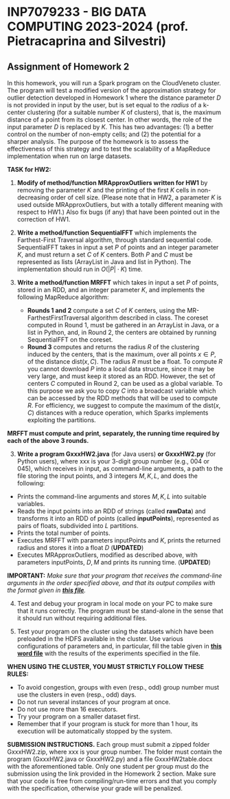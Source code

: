 # INP7079233 - BIG DATA COMPUTING 2023-2024 (prof. Pietracaprina and Silvestri)

## Assignment of Homework 2

In this homework, you will run a Spark program on the CloudVeneto cluster. The program will test a modified version of the approximation strategy for outlier detection developed in Homework 1 where the distance parameter $D$ is not provided in input by the user, but is set equal to the *radius* of a k-center clustering (for a suitable number $K$ of clusters), that is, the maximum distance of a point from its closest center. In other words, the role of the input parameter $D$ is replaced by $K$. This has two advantages: (1) a better control on the number of non-empty cells; and (2) the potential for a sharper analysis. The purpose of the homework is to assess the effectiveness of this strategy and to test the scalability of a MapReduce implementation when run on large datasets.

**TASK for HW2:**

1) **Modify of method/function MRApproxOutliers written for HW1** by removing the parameter $K$ and the printing of the first $K$ cells in non-decreasing order of cell size. (Please note that in HW2, a parameter $K$ is used outside MRApproxOutliers, but with a totally different meaning with respect to HW1.) Also fix bugs (if any) that have been pointed out in the correction of HW1.

2) **Write a method/function SequentialFFT** which implements the Farthest-First Traversal algorithm, through standard sequential code. SequentialFFT takes in input a set $P$ of points and an integer  parameter $K$, and must return a set $C$ of $K$ centers. Both $P$ and $C$ must be represented as lists (ArrayList in Java and list in Python). The implementation should run in $O(|P| \cdot K)$ time.

3) **Write a method/function MRFFT** which takes in input a set $P$ of points, stored in an RDD, and  an integer  parameter $K$, and implements the following MapReduce algorithm:

   - **Rounds 1 and 2** compute a set $C$ of $K$ centers, using the MR-FarthestFirstTraversal algorithm described in class. The coreset computed in Round 1, must be gathered in an ArrayList in Java, or a list in Python, and, in Round 2, the centers are obtained by running SequentialFFT on the coreset.
   - **Round 3** computes and returns the radius $R$ of the clustering induced by the centers, that is the maximum, over all points $x \in P$, of the distance $\mbox{dist}(x,C)$. The radius $R$ must be a float. To compute $R$ you cannot download $P$ into a local data structure, since it may be very large, and must keep it stored as an RDD. However, the set of centers $C$ computed in Round 2, can be used as a global variable. To this purpose we ask you to copy $C$ into a broadcast variable which can be accessed by the RDD methods that will be used to compute $R$. For efficiency, we suggest to compute the maximum of the $\mbox{dist}(x,C)$ distances with a reduce operation, which Sparks implements exploiting the partitions. 

**MRFFT must compute and print, separately, the running time required by each of the above 3 rounds.**

3) **Write a program GxxxHW2.java** (for Java users) **or GxxxHW2.py** (for Python users), where xxx is your 3-digit group number (e.g., 004 or 045), which receives in input, as command-line arguments, a path to the file storing the input points,  and 3 integers $M, K, L$, and does the following:

- Prints the command-line arguments and stores $M, K, L$ into suitable variables.
- Reads the input points into an RDD of strings (called **rawData**) and transforms it into an RDD of points (called **inputPoints**), represented as pairs of floats, subdivided into $L$ partitions.
- Prints the total number of points.
- Executes MRFFT with parameters inputPoints and $K$, prints the returned radius and stores it into a float $D$ (**UPDATED**)
- Executes MRApproxOutliers, modified as described above, with parameters inputPoints, $D, M$ and prints its running time. (**UPDATED**)

**IMPORTANT:** *Make sure that your program that receives the command-line arguments in the order specified above, and that its output complies with the format given in [**this file**](output_uber-large_3_100_16.txt).*

4) Test and debug your program in local mode on your PC to make sure that it runs correctly. The program must be stand-alone in the sense that it should run without requiring additional files.

5) Test your program on the cluster using the datasets which have been preloaded in the HDFS available in the cluster. Use various configurations of parameters and, in particular, fill the table given in [**this word file**](../TableHW2.docx) with the results of the experiments specified in the file.

**WHEN USING THE CLUSTER, YOU MUST STRICTLY FOLLOW THESE RULES:**

- To avoid congestion, groups with even (resp., odd) group number must use the clusters in even (resp., odd) days.
- Do not run several instances of your program at once.
- Do not use more than 16 executors.
- Try your program on a smaller dataset first.
- Remember that if your program is stuck for more than 1 hour, its execution will be automatically stopped by the system.

**SUBMISSION INSTRUCTIONS.** Each group must submit a zipped folder GxxxHW2.zip, where xxx is your group number. The folder must contain the program (GxxxHW2.java or GxxxHW2.py) and a file GxxxHW2table.docx with the aforementioned table. Only one student per group must do the submission using the link provided in the Homework 2  section. Make sure that your code is free from compiling/run-time errors and that you comply with the specification, otherwise your grade will be penalized.
